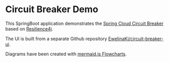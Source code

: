 # Circuit Breaker Demo

This SpringBoot application demonstrates the [Spring Cloud Circuit Breaker](https://docs.spring.io/spring-cloud-circuitbreaker/reference/index.html)
based on [Resilience4j](https://resilience4j.readme.io/docs/circuitbreaker).

The UI is built from a separate Github repository [EwelinaKi/circuit-breaker-ui](https://github.com/EwelinaKi/circuit-breaker-ui).

Diagrams have been created with [mermaid.js Flowcharts](https://mermaid.js.org/syntax/flowchart.html).
